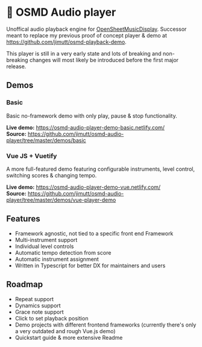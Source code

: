 # 🎵 OSMD Audio player 
Unoffical audio playback engine for [OpenSheetMusicDisplay](https://github.com/opensheetmusicdisplay/opensheetmusicdisplay). Successor meant to replace my previous proof of concept player & demo at https://github.com/jimutt/osmd-playback-demo.  

This player is still in a very early state and lots of breaking and non-breaking changes will most likely be introduced before the first major release. 

## Demos

### Basic
Basic no-framework demo with only play, pause & stop functionality. 

**Live demo:** https://osmd-audio-player-demo-basic.netlify.com/ <br/>
**Source:** https://github.com/jimutt/osmd-audio-player/tree/master/demos/basic

### Vue JS + Vuetify
A more full-featured demo featuring configurable instruments, level control, switching scores & changing tempo. 

**Live demo:** https://osmd-audio-player-demo-vue.netlify.com/ <br/>
**Source:** https://github.com/jimutt/osmd-audio-player/tree/master/demos/vue-player-demo


## Features

- Framework agnostic, not tied to a specific front end Framework
- Multi-instrument support 
- Individual level controls
- Automatic tempo detection from score
- Automatic instrument assignment
- Written in Typescript for better DX for maintainers and users 

## Roadmap
- Repeat support
- Dynamics support
- Grace note support
- Click to set playback position
- Demo projects with different frontend frameworks (currently there's only a very outdated and rough Vue.js demo)
- Quickstart guide & more extensive Readme


